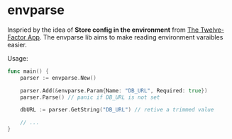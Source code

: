 # envparse

Inspried by the idea of **Store config in the environment** from [The Twelve-Factor App](https://12factor.net/config). The envparse lib aims to make reading environment varaibles easier.

Usage:
``` go
func main() {
    parser := envparse.New()

    parser.Add(&envparse.Param{Name: "DB_URL", Required: true})
    parser.Parse() // panic if DB_URL is not set

    dbURL := parser.GetString("DB_URL") // retive a trimmed value

    // ...
}
```
